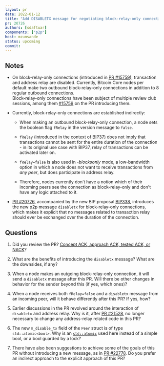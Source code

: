 ```yaml
---
layout: pr
date: 2022-01-12
title: "Add DISABLETX message for negotiating block-relay-only connections"
pr: 20726
authors: [sdaftuar]
components: ["p2p"]
host: mzumsande
status: upcoming
commit:
---
```


## Notes

* On block-relay-only connections (introduced in [PR #15759](https://github.com/bitcoin/bitcoin/pull/15759)),
transaction and address relay are disabled. Currently, Bitcoin Core nodes
per default make two outbound block-relay-only connections in addition to 8 regular
outbound connections.\
Block-relay-only connections have been subject of multiple review club sessions,
among them [#15759](/15759) on the PR introducing them.

* Currently, block-relay-only connections are established
indirectly:
    - When making an outbound block-relay-only
    connection, a node sets the boolean flag `fRelay` in the version message to `false`.

    - `fRelay` (introduced in the context of [BIP37](https://github.com/bitcoin/bips/blob/master/bip-0037.mediawiki))
    does not imply that transactions cannot be sent for the entire duration of the
    connection - in its original use case with BIP37, relay of transactions can
    be activated later on.

    - `fRelay=false` is also used in *-blocksonly* mode, a low-bandwidth
    option in which a node does not want to receive transactions from *any peer*,
    but does participate in address relay.

    - Therefore, nodes currently don't have a notion which of their incoming peers
    see the connection as block-relay-only and don't have any logic attached to it.

* [PR #20726](https://github.com/bitcoin/bitcoin/pull/20726),
accompanied by the new BIP proposal [BIP338](https://github.com/sdaftuar/bips/blob/2021-02-bip338-fixups/bip-0338.mediawiki),
introduces the new p2p message `disabletx` for block-relay-only connections, which
makes it explicit that no messages related to transaction relay should ever be
exchanged over the duration of the connection.

## Questions

1. Did you review the PR? [Concept ACK, approach ACK, tested ACK, or NACK](https://github.com/bitcoin/bitcoin/blob/master/CONTRIBUTING.md#peer-review)?

2. What are the benefits of introducing the `disabletx` message? What are the downsides, if any?

3. When a node makes an outgoing block-relay-only connection, it will send a
`disabletx` message after this PR. Will there be other changes in behavior for the
sender beyond this (if yes, which ones)?

4. When a node receives both `fRelay=false` and a `disabletx` message from an incoming peer, will it behave
differently after this PR? If yes, how?

5. Earlier discussions in the PR revolved around the interaction of `disabletx` and address
relay. Why is it, after [PR #21528](https://github.com/bitcoin/bitcoin/pull/21528),
no longer necessary to change any address-relay related code in this PR?

6. The new `m_disable_tx` field of the `Peer` struct is of type `std::atomic<bool>`.
Why is an [`std::atomic`](https://en.cppreference.com/w/cpp/atomic/atomic) used
here instead of a simple bool, or a bool guarded by a lock?

7. There have also been suggestions to achieve some of the goals of this PR without
introducing a new message, as in [PR #22778](https://github.com/bitcoin/bitcoin/pull/22778).
Do you prefer an indirect approach to the explicit approach of this PR?

<!-- TODO: After meeting, uncomment and add meeting log between the irc tags
## Meeting Log

{% irc %}
{% endirc %}
-->
